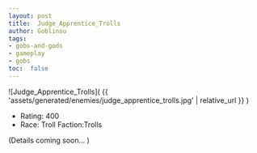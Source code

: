 ```yaml
---
layout: post
title:  Judge_Apprentice_Trolls
author: Goblinou
tags:
- gobs-and-gods
- gameplay
- gobs
toc:  false
---
```


![Judge_Apprentice_Trolls]( {{ 'assets/generated/enemies/judge_apprentice_trolls.jpg' | relative_url }} )
- Rating: 400
- Race: Troll  Faction:Trolls

(Details coming soon... )